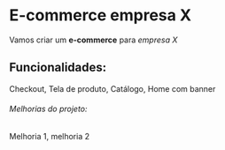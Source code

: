 # E-commerce empresa X

Vamos criar um **e-commerce** para *empresa X*

## Funcionalidades:

Checkout, Tela de produto, Catálogo, Home com banner 

###### Melhorias do projeto:

Melhoria 1, melhoria 2